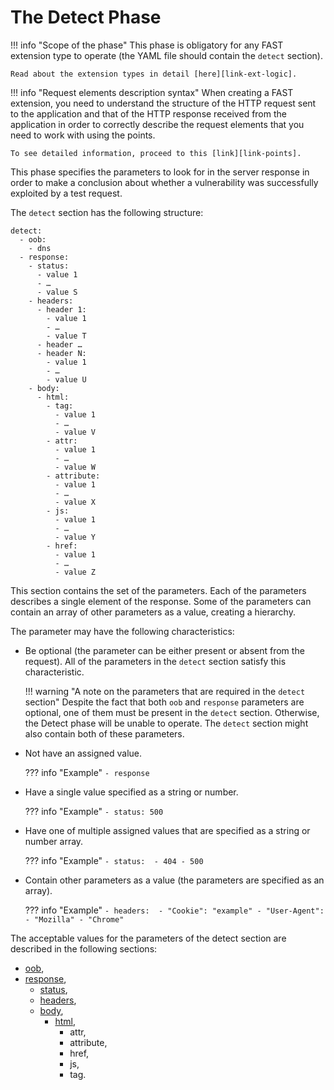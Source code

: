 [link-points]:      ../points/intro.md
[link-ext-logic]:   ../logic.md

[anchor1]:      parameters.md#oob
[anchor2]:      parameters.md#response
[anchor3]:      parameters.md#checking-the-http-statuses
[anchor4]:      parameters.md#checking-the-http-headers
[anchor5]:      parameters.md#checking-the-body-of-the-http-response
[anchor6]:      parameters.md#checking-the-html-markup


# The Detect Phase

!!! info "Scope of the phase"
    This phase is obligatory for any FAST extension type to operate (the YAML file should contain the `detect` section).
  
    Read about the extension types in detail [here][link-ext-logic].

!!! info "Request elements description syntax"
    When creating a FAST extension, you need to understand the structure of the HTTP request sent to the application and that of the HTTP response received from the application in order to correctly describe the request elements that you need to work with using the points. 

    To see detailed information, proceed to this [link][link-points].

This phase specifies the parameters to look for in the server response in order to make a conclusion about whether a vulnerability was successfully exploited by a test request.

The `detect` section has the following structure:

```
detect:
  - oob:
    - dns
  - response:
    - status:
      - value 1
      - …
      - value S
    - headers:
      - header 1: 
        - value 1
        - …
        - value T
      - header …
      - header N:
        - value 1
        - …
        - value U
    - body:
      - html:
        - tag:
          - value 1
          - …
          - value V
        - attr:
          - value 1
          - …
          - value W
        - attribute:
          - value 1
          - …
          - value X
        - js:
          - value 1
          - …
          - value Y
        - href:
          - value 1
          - …
          - value Z
```

This section contains the set of the parameters. Each of the parameters describes a single element of the response. Some of the parameters can contain an array of other parameters as a value, creating a hierarchy.

The parameter may have the following characteristics:
* Be optional (the parameter can be either present or absent from the request). All of the parameters in the `detect` section satisfy this characteristic.
 
    !!! warning "A note on the parameters that are required in the `detect` section"
        Despite the fact that both `oob` and `response` parameters are optional, one of them must be present in the `detect` section. Otherwise, the Detect phase will be unable to operate. The `detect` section might also contain both of these parameters.

* Not have an assigned value.  
    
    ??? info "Example"
        ```
        - response
        ```    

* Have a single value specified as a string or number.
    
    ??? info "Example"
        ```
        - status: 500
        ```

* Have one of multiple assigned values that are specified as a string or number array. 
    
    ??? info "Example"
        ```
            - status: 
                - 404
                - 500
        ```

* Contain other parameters as a value (the parameters are specified as an array).
    
    ??? info "Example"
        ```
            - headers: 
                - "Cookie": "example"
                - "User-Agent":
                    - "Mozilla"
                    - "Chrome"
        ```

The acceptable values for the parameters of the detect section are described in the following sections:
* [oob][anchor1],
* [response][anchor2],
    * [status][anchor3],
    * [headers][anchor4],
    * [body][anchor5],
        * [html][anchor6],
            * attr,
            * attribute,
            * href,
            * js,
            * tag.
